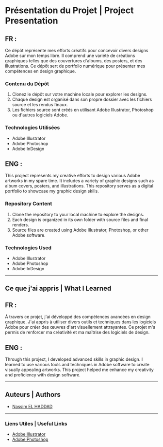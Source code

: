 # Présentation du Projet | Project Presentation

## FR : 

Ce dépôt représente mes efforts créatifs pour concevoir divers designs Adobe sur mon temps libre. Il comprend une variété de créations graphiques telles que des couvertures d'albums, des posters, et des illustrations. Ce dépôt sert de portfolio numérique pour présenter mes compétences en design graphique.

### Contenu du Dépôt

1. Clonez le dépôt sur votre machine locale pour explorer les designs.
2. Chaque design est organisé dans son propre dossier avec les fichiers source et les rendus finaux.
3. Les fichiers source sont créés en utilisant Adobe Illustrator, Photoshop ou d'autres logiciels Adobe.

### Technologies Utilisées

- Adobe Illustrator
- Adobe Photoshop
- Adobe InDesign

## ENG :

This project represents my creative efforts to design various Adobe artworks in my spare time. It includes a variety of graphic designs such as album covers, posters, and illustrations. This repository serves as a digital portfolio to showcase my graphic design skills.

### Repository Content

1. Clone the repository to your local machine to explore the designs.
2. Each design is organized in its own folder with source files and final renders.
3. Source files are created using Adobe Illustrator, Photoshop, or other Adobe software.

### Technologies Used

- Adobe Illustrator
- Adobe Photoshop
- Adobe InDesign

---

## Ce que j'ai appris | What I Learned

## FR :

À travers ce projet, j'ai développé des compétences avancées en design graphique. J'ai appris à utiliser divers outils et techniques dans les logiciels Adobe pour créer des œuvres d'art visuellement attrayantes. Ce projet m'a permis de renforcer ma créativité et ma maîtrise des logiciels de design.

## ENG :

Through this project, I developed advanced skills in graphic design. I learned to use various tools and techniques in Adobe software to create visually appealing artworks. This project helped me enhance my creativity and proficiency with design software.

---

## Auteurs | Authors

- [Nassim EL HADDAD](https://www.linkedin.com/in/nassim-el-haddad-4aa298271/)

---

### Liens Utiles | Useful Links

- [Adobe Illustrator](https://www.adobe.com/products/illustrator.html)
- [Adobe Photoshop](https://www.adobe.com/products/photoshop.html)
